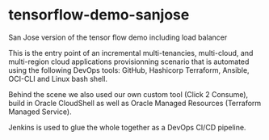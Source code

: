 # tensorflow-demo-sanjose
San Jose version of the tensor flow demo including load balancer

This is the entry point of an incremental multi-tenancies, multi-cloud, and multi-region cloud applications provisionning scenario that is automated using the following DevOps tools: GitHub, Hashicorp Terraform, Ansible, OCI-CLI and Linux bash shell. 

Behind the scene we also used our own custom tool (Click 2 Consume), build in Oracle CloudShell as well as Oracle Managed Resources (Terraform Managed Service).  

Jenkins is used to glue the whole together as a DevOps CI/CD pipeline. 
